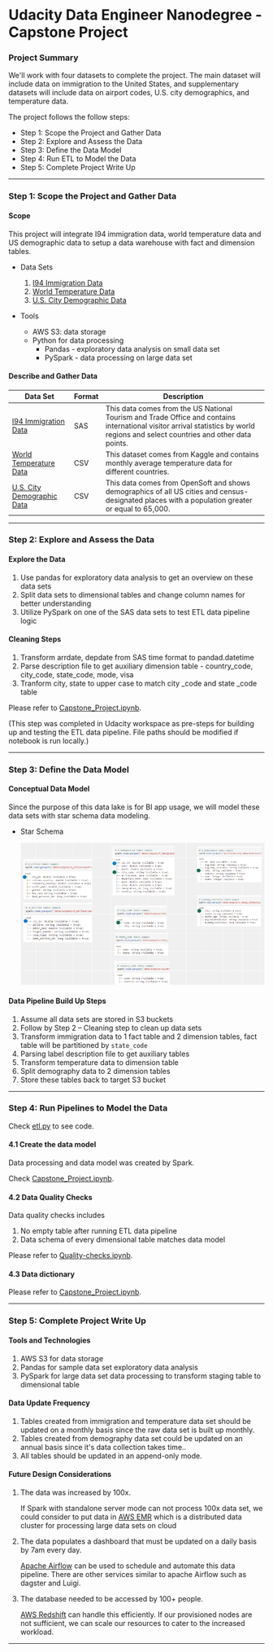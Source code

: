 # Udacity Data Engineer Nanodegree - Capstone Project

### Project Summary
We'll work with four datasets to complete the project. The main dataset will include data on immigration to the United States, and supplementary datasets will include data on airport codes, U.S. city demographics, and temperature data.

The project follows the follow steps:

* Step 1: Scope the Project and Gather Data
* Step 2: Explore and Assess the Data
* Step 3: Define the Data Model
* Step 4: Run ETL to Model the Data
* Step 5: Complete Project Write Up

---

### Step 1: Scope the Project and Gather Data

#### Scope
This project will integrate I94 immigration data, world temperature data and US demographic data to setup a data warehouse with fact and dimension tables.

* Data Sets 
    1. [I94 Immigration Data](https://travel.trade.gov/research/reports/i94/historical/2016.html)
    2. [World Temperature Data](https://www.kaggle.com/berkeleyearth/climate-change-earth-surface-temperature-data)
    3. [U.S. City Demographic Data](https://public.opendatasoft.com/explore/dataset/us-cities-demographics/export/)

* Tools
    * AWS S3: data storage
    * Python for data processing
        * Pandas - exploratory data analysis on small data set
        * PySpark - data processing on large data set

#### Describe and Gather Data 

| Data Set | Format | Description |
| ---      | ---    | ---         |
|[I94 Immigration Data](https://travel.trade.gov/research/reports/i94/historical/2016.html)| SAS |This data comes from the US National Tourism and Trade Office and contains international visitor arrival statistics by world regions and select countries and other data points.|
|[World Temperature Data](https://www.kaggle.com/berkeleyearth/climate-change-earth-surface-temperature-data)| CSV | This dataset comes from Kaggle and contains monthly average temperature data for different countries.|
|[U.S. City Demographic Data](https://public.opendatasoft.com/explore/dataset/us-cities-demographics/export/)| CSV | This data comes from OpenSoft and shows demographics of all US cities and census-designated places with a population greater or equal to 65,000.|


---

### Step 2: Explore and Assess the Data

#### Explore the Data 

1. Use pandas for exploratory data analysis to get an overview on these data sets
2. Split data sets to dimensional tables and change column names for better understanding
3. Utilize PySpark on one of the SAS data sets to test ETL data pipeline logic

#### Cleaning Steps

1. Transform arrdate, depdate from SAS time format to pandad.datetime
2. Parse description file to get auxiliary dimension table - country_code, city_code, state_code, mode, visa
3. Tranform city, state to upper case to match city _code and state _code table

Please refer to [Capstone_Project.ipynb](./Capstone_Project.ipynb).

(This step was completed in Udacity workspace as pre-steps for building up and testing the ETL data pipeline. File paths should be modified if notebook is run locally.)

---

### Step 3: Define the Data Model

#### Conceptual Data Model
Since the purpose of this data lake is for BI app usage, we will model these data sets with star schema data modeling.

* Star Schema

	![data-model](./data-model.png)

#### Data Pipeline Build Up Steps

1. Assume all data sets are stored in S3 buckets
2. Follow by Step 2 – Cleaning step to clean up data sets
3. Transform immigration data to 1 fact table and 2 dimension tables, fact table will be partitioned by `state_code`
4. Parsing label description file to get auxiliary tables
5. Transform temperature data to dimension table
6. Split demography data to 2 dimension tables
7. Store these tables back to target S3 bucket

---

### Step 4: Run Pipelines to Model the Data 

Check [etl.py](./etl.py) to see code.

#### 4.1 Create the data model

Data processing and data model was created by Spark.

Check [Capstone_Project.ipynb](./Capstone_Project.ipynb).

#### 4.2 Data Quality Checks

Data quality checks includes

1. No empty table after running ETL data pipeline
2. Data schema of every dimensional table matches data model

Please refer to [Quality-checks.ipynb](./Quality-checks.ipynb).

#### 4.3 Data dictionary 

Please refer to [Capstone_Project.ipynb](./Capstone_Project.ipynb).

---

### Step 5: Complete Project Write Up

#### Tools and Technologies
1. AWS S3 for data storage
2. Pandas for sample data set exploratory data analysis
3. PySpark for large data set data processing to transform staging table to dimensional table

#### Data Update Frequency
1. Tables created from immigration and temperature data set should be updated on a monthly basis since the raw data set is built up monthly.
2. Tables created from demography data set could be updated on an annual basis since it's data collection takes time..
3. All tables should be updated in an append-only mode.

#### Future Design Considerations
1. The data was increased by 100x.
	
	If Spark with standalone server mode can not process 100x data set, we could consider to put data in [AWS EMR](https://aws.amazon.com/tw/emr/?nc2=h_ql_prod_an_emr&whats-new-cards.sort-by=item.additionalFields.postDateTime&whats-new-cards.sort-order=desc) which is a distributed data cluster for processing large data sets on cloud

2. The data populates a dashboard that must be updated on a daily basis by 7am every day.

	[Apache Airflow](https://airflow.apache.org) can be used to schedule and automate this data pipeline. There are other services similar to apache Airflow such as dagster and Luigi.

3. The database needed to be accessed by 100+ people.

	[AWS Redshift](https://aws.amazon.com/tw/redshift/?nc2=h_ql_prod_db_rs&whats-new-cards.sort-by=item.additionalFields.postDateTime&whats-new-cards.sort-order=desc) can handle this efficiently. If our provisioned nodes are not sufficient, we can scale our resources to cater to the increased workload.

---